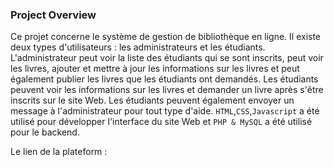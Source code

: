 ### Project Overview


Ce projet concerne le système de gestion de bibliothèque en ligne. Il existe deux types d'utilisateurs : les administrateurs et les étudiants. L'administrateur peut voir la liste des étudiants qui se sont inscrits, peut voir les livres, ajouter et mettre à jour les informations sur les livres et peut également publier les livres que les étudiants ont demandés. Les étudiants peuvent voir les informations sur les livres et demander un livre après s'être inscrits sur le site Web. Les étudiants peuvent également envoyer un message à l'administrateur pour tout type d'aide.
 `HTML`,`CSS`,`Javascript` a été utilisé pour développer l'interface du site Web et `PHP & MySQL` a été utilisé pour le backend. 

Le lien de la plateform : 
